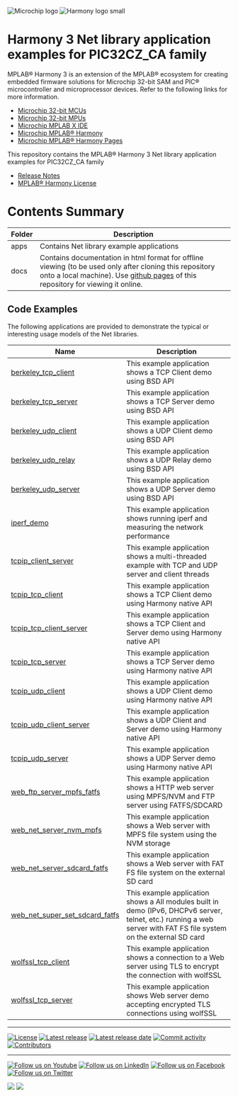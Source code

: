 ﻿![Microchip logo](https://raw.githubusercontent.com/wiki/Microchip-MPLAB-Harmony/Microchip-MPLAB-Harmony.github.io/images/microchip_logo.png)
![Harmony logo small](https://raw.githubusercontent.com/wiki/Microchip-MPLAB-Harmony/Microchip-MPLAB-Harmony.github.io/images/microchip_mplab_harmony_logo_small.png)

# Harmony 3 Net library application examples for PIC32CZ_CA family

MPLAB® Harmony 3 is an extension of the MPLAB® ecosystem for creating embedded firmware solutions for Microchip 32-bit SAM and PIC® microcontroller and microprocessor devices.  Refer to the following links for more information.

- [Microchip 32-bit MCUs](https://www.microchip.com/design-centers/32-bit)
- [Microchip 32-bit MPUs](https://www.microchip.com/design-centers/32-bit-mpus)
- [Microchip MPLAB X IDE](https://www.microchip.com/mplab/mplab-x-ide)
- [Microchip MPLAB® Harmony](https://www.microchip.com/mplab/mplab-harmony)
- [Microchip MPLAB® Harmony Pages](https://microchip-mplab-harmony.github.io/)

This repository contains the MPLAB® Harmony 3 Net library application examples for PIC32CZ_CA family

- [Release Notes](./release_notes.md)
- [MPLAB® Harmony License](mplab_harmony_license.md)

# Contents Summary

| Folder     | Description                                               |
| ---        | ---                                                       |
| apps       | Contains Net library example applications        |
| docs       | Contains documentation in html format for offline viewing (to be used only after cloning this repository onto a local machine). Use [github pages](https://microchip-mplab-harmony.github.io/net_apps_pic32cz_ca/) of this repository for viewing it online. |

## Code Examples

The following applications are provided to demonstrate the typical or interesting usage models of the Net libraries.

| Name | Description |
| ---- | ----------- |
| [berkeley_tcp_client](./docs/GUID-52234511-C57E-4599-B641-7D096BBA9FFA.html) | This example application shows a TCP Client demo using BSD API |
| [berkeley_tcp_server](./docs/GUID-56D36C21-6B8F-4FFD-A38E-99E75C5D9819.html) | This example application shows a TCP Server demo using BSD API |
| [berkeley_udp_client](./docs/GUID-8DBC916F-2115-449C-968F-2CB4E9EF0016.html) | This example application shows a UDP Client demo using BSD API |
| [berkeley_udp_relay](./docs/GUID-02443CB9-7974-4BFE-9B08-94635EE9DE16.html) | This example application shows a UDP Relay demo using BSD API |
| [berkeley_udp_server](./docs/GUID-25652A6E-EAA0-4981-BFA9-3C777C687A95.html) | This example application shows a UDP Server demo using BSD API |
| [iperf_demo](./docs/GUID-70468D4E-B711-46E5-9A64-F6AB3B10DF55.html) | This example application shows running iperf and measuring the network performance |
| [tcpip_client_server](./docs/GUID-A99A5A73-1868-4294-891E-9DEC11A1DF87.html) | This example application shows a multi-threaded example with TCP and UDP server and client threads |
| [tcpip_tcp_client](./docs/GUID-FB13C3E1-A5CA-4577-A6E2-F215D95C879E.html) | This example application shows a TCP Client demo using Harmony native API |
| [tcpip_tcp_client_server](./docs/GUID-441AAAA5-EF89-4590-8529-952A303CCEF9.html) | This example application shows a TCP Client and Server demo using Harmony native API |
| [tcpip_tcp_server](./docs/GUID-73F9A49A-D0E3-4938-A635-A969EB59147D.html) | This example application shows a TCP Server demo using Harmony native API |
| [tcpip_udp_client](./docs/GUID-56B42294-413B-4163-A89C-E5EF1382C697.html) | This example application shows a UDP Client demo using Harmony native API |
| [tcpip_udp_client_server](./docs/GUID-F6DEC2FA-D6FA-4C78-BD52-2BFC6DF161A0.html) | This example application shows a UDP Client and Server demo using Harmony native API|
| [tcpip_udp_server](./docs/GUID-463EACF6-831E-4FB0-BA30-43A24025DF7B.html) | This example application shows a UDP Server demo using Harmony native API |
| [web_ftp_server_mpfs_fatfs](./docs/GUID-7A5C3209-6142-4C2C-BBE9-A0F7423A65A0.html) | This example application shows a HTTP web server using MPFS/NVM and FTP server using FATFS/SDCARD |
| [web_net_server_nvm_mpfs](./docs/GUID-7DBC271D-2C43-4760-B855-B24F6E50A6A1.html) | This example application shows a Web server with MPFS file system using the NVM storage |
| [web_net_server_sdcard_fatfs](./docs/GUID-C59CA61B-86F0-4CB7-A41D-CBE07081B4F0.html) | This example application shows a Web server with FAT FS file system on the external SD card |
| [web_net_super_set_sdcard_fatfs](./docs/GUID-A175E48C-281A-4BD0-A8EE-3A7C72610B0D.html) | This example application shows a All modules built in demo (IPv6, DHCPv6 server, telnet, etc.) running a web server with FAT FS file system on the external SD card |
| [wolfssl_tcp_client](./docs/GUID-D97772AE-022D-42BF-A3DB-BCB8078C8F58.html) | This example application shows a connection to a Web server using TLS to encrypt the connection with wolfSSL |
| [wolfssl_tcp_server](./docs/GUID-0326DABD-FAC5-4016-9683-73AD44255513.html) | This example application shows Web server demo accepting encrypted TLS connections using wolfSSL |
____


[![License](https://img.shields.io/badge/license-Harmony%20license-orange.svg)](https://github.com/Microchip-MPLAB-Harmony/net_apps_pic32cz_ca/blob/master/mplab_harmony_license.md)
[![Latest release](https://img.shields.io/github/release/Microchip-MPLAB-Harmony/net_apps_pic32cz_ca.svg)](https://github.com/Microchip-MPLAB-Harmony/net_apps_pic32cz_ca/releases/latest)
[![Latest release date](https://img.shields.io/github/release-date/Microchip-MPLAB-Harmony/net_apps_pic32cz_ca.svg)](https://github.com/Microchip-MPLAB-Harmony/net_apps_pic32cz_ca/releases/latest)
[![Commit activity](https://img.shields.io/github/commit-activity/y/Microchip-MPLAB-Harmony/net_apps_pic32cz_ca.svg)](https://github.com/Microchip-MPLAB-Harmony/net_apps_pic32cz_ca/graphs/commit-activity)
[![Contributors](https://img.shields.io/github/contributors-anon/Microchip-MPLAB-Harmony/net_apps_pic32cz_ca.svg)]()

____

[![Follow us on Youtube](https://img.shields.io/badge/Youtube-Follow%20us%20on%20Youtube-red.svg)](https://www.youtube.com/user/MicrochipTechnology)
[![Follow us on LinkedIn](https://img.shields.io/badge/LinkedIn-Follow%20us%20on%20LinkedIn-blue.svg)](https://www.linkedin.com/company/microchip-technology)
[![Follow us on Facebook](https://img.shields.io/badge/Facebook-Follow%20us%20on%20Facebook-blue.svg)](https://www.facebook.com/microchiptechnology/)
[![Follow us on Twitter](https://img.shields.io/twitter/follow/MicrochipTech.svg?style=social)](https://twitter.com/MicrochipTech)

[![](https://img.shields.io/github/stars/Microchip-MPLAB-Harmony/net_apps_pic32cz_ca.svg?style=social)]()
[![](https://img.shields.io/github/watchers/Microchip-MPLAB-Harmony/net_apps_pic32cz_ca.svg?style=social)]()


